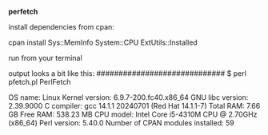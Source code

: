 **perfetch**

install dependencies from cpan:

cpan install Sys::MemInfo System::CPU ExtUtils::Installed

run from your terminal

output looks a bit like this:
#############################
$ perl pfetch.pl 
PerlFetch

OS name: Linux
Kernel version: 6.9.7-200.fc40.x86_64
GNU libc version: 2.39.9000
C compiler: gcc 14.1.1 20240701 (Red Hat 14.1.1-7)
Total RAM: 7.66 GB
Free RAM: 538.23 MB
CPU model: Intel Core i5-4310M CPU @ 2.70GHz (x86_64)
Perl version: 5.40.0
Number of CPAN modules installed: 59

